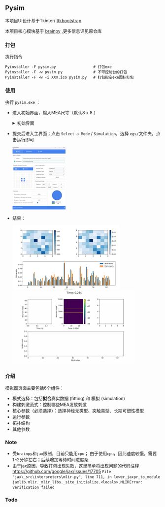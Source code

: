 ## Pysim

本项目UI设计基于Tkinter/  [ttkbootstrap][1]

本项目核心模块基于 [brainpy][2] ,更多信息详见原仓库

### 打包

执行指令

```shell
Pyinstaller -F pysim.py   				# 打包exe
Pyinstaller -F -w pysim.py 				# 不带控制台的打包
Pyinstaller -F -w -i XXX.ico pysim.py 	# 打包指定exe图标打包
```

### 使用

执行 `pysim.exe` ：

* 进入初始界面，输入MEA尺寸（默认8 x 8​​ ）

  <details>
  <summary>初始界面</summary>
  <img src="./img/input.png" alt="image-input" style="zoom:70%;" />
  </details>

* 提交后进入主界面；点击 `Select a Mode` / `Simulation`，选择 `egs/`文件夹，点击运行即可

  <img src="./img/main.png" alt="image-20240408172836239" style="zoom:20%;" />
  
* 结果：

  <img src="./img/fitting.png" alt="image-20240411223200113" style="zoom:50%;" /><img src="./img/res.gif" alt="res" style="zoom:40%;" />

  



### 介绍

模拟器页面主要包括6个组件：

* 模式选择：包括**拟合**真实数据 (fitting)  和  模拟 (simulation)
* 构建刺激范式：控制哪些MEA发放刺激
* 核心参数（必须选择）：选择神经元类型、突触类型、长期可塑性模型
* 运行参数
* 拓扑结构
* 其他参数

### Note 

* 受`brainpy`和`jax`限制，目前只能用`cpu`；
  由于使用`cpu`，因此速度较慢，需要1~2分钟左右；后续增加等待时间进度条
* 由于jax原因，导致打包出现失败，这里简单将出现问题的代码注释
  https://github.com/google/jax/issues/17705
   `File "jax\_src\interpreters\mlir.py", line 711, in lower_jaxpr_to_module
  jaxlib.mlir._mlir_libs._site_initialize.<locals>.MLIRError: Verification failed`

### Todo

[1]: https://ttkbootstrap.readthedocs.io/en/latest/zh/ " ttkbootstrap"
[2]: https://github.com/brainpy/BrainPy "BrainPy(Github)"
